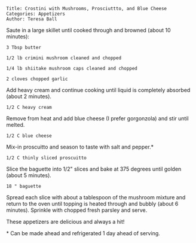 ~~~ recipe-info
Title: Crostini with Mushrooms, Prosciuttto, and Blue Cheese
Categories: Appetizers
Author: Teresa Ball
~~~

Saute in a large skillet until cooked through and browned (about 10 minutes):

~~~ recipe-ingredients
3 Tbsp butter

1/2 lb crimini mushroom cleaned and chopped

1/4 lb shiitake mushroom caps cleaned and chopped

2 cloves chopped garlic
~~~

Add heavy cream and continue cooking until liquid is completely absorbed (about 2 minutes).

~~~ recipe-ingredients
1/2 C heavy cream
~~~

Remove from heat and add blue cheese (I prefer gorgonzola) and stir until melted.

~~~ recipe-ingredients
1/2 C blue cheese
~~~

Mix-in proscuitto and season to taste with salt and pepper.\*

~~~ recipe-ingredients
1/2 C thinly sliced proscuitto
~~~

Slice the baguette into 1/2" slices and bake at 375 degrees until golden (about 5 minutes).

~~~ recipe-ingredients
18 " baguette
~~~

Spread each slice with about a tablespoon of the mushroom mixture and return to the oven until
topping is heated through and bubbly (about 6 minutes). Sprinkle with chopped fresh parsley and
serve.

These appetizers are delicious and always a hit!

\* Can be made ahead and refrigerated 1 day ahead of serving.
